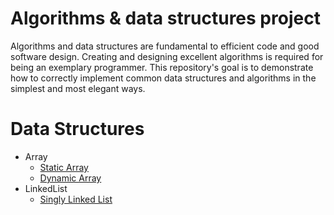 # Algorithms & data structures project
Algorithms and data structures are fundamental to efficient code and good software design. Creating and designing excellent algorithms is required for being an exemplary programmer. This repository's goal is to demonstrate how to correctly implement common data structures and algorithms in the simplest and most elegant ways.


# Data Structures
- Array
  - [Static Array](src/datastructures/arrays/static_array.py)
  - [Dynamic Array](src/datastructures/arrays/dynamic_array.py)
- LinkedList
  - [Singly Linked List](src/datastructures/linkedlist/singly_linkedlist.py)
